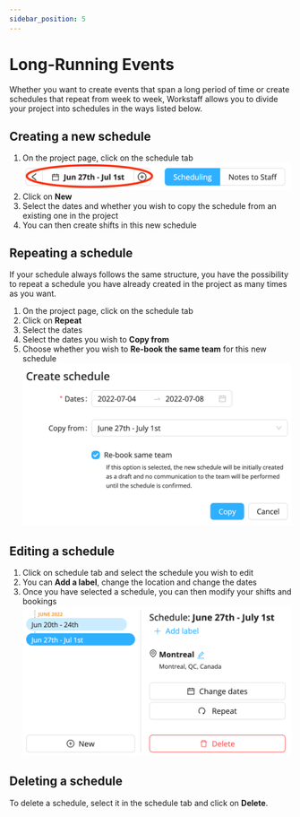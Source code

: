 ```yaml
---
sidebar_position: 5
---
```


# Long-Running Events

Whether you want to create events that span a long period of time or create schedules that repeat from week to week, Workstaff allows you to divide your project into schedules in the ways listed below.
## Creating a new schedule 
1. On the project page, click on the schedule tab
![img_6.png](Images/img_6.png)
2. Click on **New**
3. Select the dates and whether you wish to copy the schedule from an existing one in the project
4. You can then create shifts in this new schedule 

## Repeating a schedule 
If your schedule always follows the same structure, you have the possibility to repeat a schedule you have already created in the project as many times as you want. 
1. On the project page, click on the schedule tab
2. Click on **Repeat**
3. Select the dates
4. Select the dates you wish to **Copy from**
5. Choose whether you wish to **Re-book the same team** for this new schedule 
![img_7.png](Images/img_7.png)

## Editing a schedule
1. Click on schedule tab and select the schedule you wish to edit 
2. You can **Add a label**, change the location and change the dates
3. Once you have selected a schedule, you can then modify your shifts and bookings
![](Images/img_5.png)

## Deleting a schedule
To delete a schedule, select it in the schedule tab and click on **Delete**.  